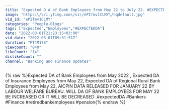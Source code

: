 ```yaml
---
title: "Expected D A of Bank Employees from May 22 to July 22. #EXPECTEDDA #pension OF BANKERS FROM MAY 22."
image: "https:\/\/i.ytimg.com\/vi\/ePIfmv1CLMY\/hqdefault.jpg"
vid_id: "ePIfmv1CLMY"
categories: "People-Blogs"
tags: ["Expected","Employees","#EXPECTEDDA"]
date: "2022-03-01T21:23:15+03:00"
vid_date: "2022-03-01T09:31:51Z"
duration: "PT4M17S"
viewcount: "840"
likeCount: "14"
dislikeCount: ""
channel: "Banking and Finance Updates"
---
```

{% raw %}Expected DA of Bank Employees from May 2022 , Expected DA of Insurance Employees from May 22, Expected DA of Regional Rural Bank Employees from May 22, AICPIN DATA RELEASED FOR JANUARY 22 BY LABOUR WELFARE BUREAU. WILL DA OF BANK EMPLOYEES FOR MAY 22  BE INCREASED OR IT WLL BE DECREASED .#expectedDA #Bankers #Finance #retiredbankemployees #pension{% endraw %}
